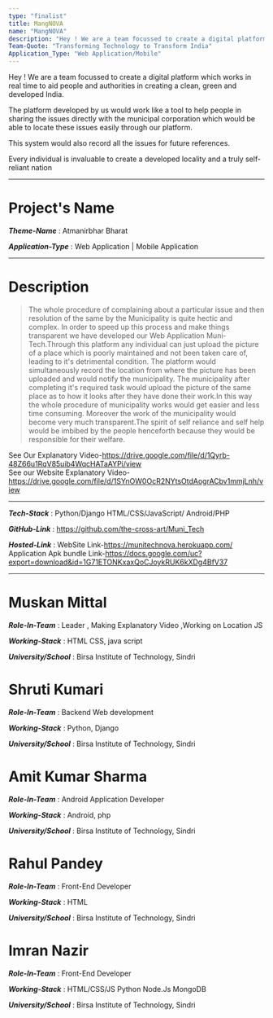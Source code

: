```yaml
---
type: "finalist"                   
title: MangNOVA
name: "MangNOVA"
description: "Hey ! We are a team focussed to create a digital platform which works in real time to aid people and authorities in creating a clean, green and developed India."
Team-Quote: "Transforming Technology to Transform India"
Application_Type: "Web Application/Mobile"
---
```


Hey ! We are a team focussed to create a digital platform which works in real time to aid people and authorities in creating a clean, green and developed India.

The platform developed by us would work like a tool to help people in sharing the issues directly with the municipal corporation which would be able to locate these issues easily through our platform.

This system would also record all the issues for future references.

Every individual is invaluable to create a developed locality and a truly self-reliant nation

---

# Project's Name

_**Theme-Name**_ : Atmanirbhar Bharat

_**Application-Type**_ : Web Application | Mobile Application   

---

# Description

> The whole procedure of complaining about a particular issue and then resolution of the same by the Municipality is quite hectic and complex. In order to speed up this process and make things transparent we have developed our Web Application Muni-Tech.Through this platform any individual can just upload the picture of a place which is poorly maintained and not been taken care of, leading to it's detrimental condition. The platform would simultaneously record the location from where the picture has been uploaded and would notify the municipality. The municipality after completing it's required task would upload the picture of the same place as to how it looks after they have done their work.In this way the whole procedure of municipality works would get easier and less time consuming. Moreover the work of the municipality would become very much transparent.The spirit of self reliance and self help would be imbibed by the people henceforth because they would be responsible for their welfare.

See Our Explanatory Video-https://drive.google.com/file/d/1Qyrb-48Z66u1RqV85uib4WqcHATaAYPi/view<br />
See our Website Explanatory Video-https://drive.google.com/file/d/1SYnOW0OcR2NYtsOtdAogrACbv1mmjLnh/view

---

_**Tech-Stack**_  : Python/Django HTML/CSS/JavaScript/ Android/PHP  

_**GitHub-Link**_ : https://github.com/the-cross-art/Muni_Tech  

_**Hosted-Link**_ : WebSite Link-https://munitechnova.herokuapp.com/ <br />
Application Apk bundle Link-https://docs.google.com/uc?export=download&id=1G71ETONKxaxQoCJoykRUK6kXDg4BfV37 


---


# Muskan Mittal

_**Role-In-Team**_  : Leader , Making Explanatory Video ,Working on Location JS

_**Working-Stack**_ : HTML CSS, java script

_**University/School**_ : Birsa Institute of Technology, Sindri




# Shruti Kumari

_**Role-In-Team**_  : Backend Web development

_**Working-Stack**_ : Python, Django

_**University/School**_ : Birsa Institute of Technology, Sindri





# Amit Kumar Sharma

_**Role-In-Team**_  : Android Application Developer

_**Working-Stack**_ : Android, php

_**University/School**_ : Birsa Institute of Technology, Sindri





# Rahul Pandey

_**Role-In-Team**_  : Front-End Developer

_**Working-Stack**_ : HTML

_**University/School**_ : Birsa Institute of Technology, Sindri





# Imran Nazir

_**Role-In-Team**_  : Front-End Developer

_**Working-Stack**_ : HTML/CSS/JS Python Node.Js MongoDB

_**University/School**_ : Birsa Institute of Technology, Sindri
